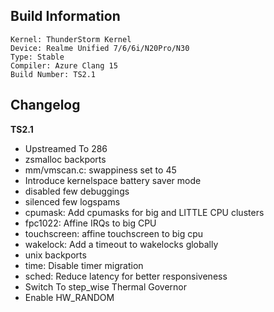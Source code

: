 ## Build Information
```
Kernel: ThunderStorm Kernel
Device: Realme Unified 7/6/6i/N20Pro/N30
Type: Stable
Compiler: Azure Clang 15
Build Number: TS2.1
```
## Changelog
**TS2.1**
* Upstreamed To 286
* zsmalloc backports
* mm/vmscan.c: swappiness set to 45
* Introduce kernelspace battery saver mode
* disabled few debuggings
* silenced few logspams
* cpumask: Add cpumasks for big and LITTLE CPU clusters
* fpc1022: Affine IRQs to big CPU
* touchscreen: affine touchscreen to big cpu
* wakelock: Add a timeout to wakelocks globally
* unix backports
* time: Disable timer migration
* sched: Reduce latency for better responsiveness
* Switch To step_wise Thermal Governor
* Enable HW_RANDOM
